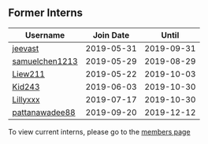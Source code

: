 ## Former Interns

|**Username**|**Join Date**|**Until**|
|------------|-------------|----|
|[jeevast](profiles/jeevast.md)|2019-05-31|2019-09-31|
|[samuelchen1213](profiles/samuelchen1213.md)|2019-05-29|2019-08-29|
|[Liew211](profiles/Liew211.md)|2019-05-22|2019-10-03|
|[Kid243](profiles/Kid243.md)|2019-06-03|2019-10-30|
|[Lillyxxx](profiles/lillyxxx.md)|2019-07-17|2019-10-30|
|[pattanawadee88](profiles/pattanawadee88.md)|2019-09-20|2019-12-12|

To view current interns, please go to the [members page](team.md)
